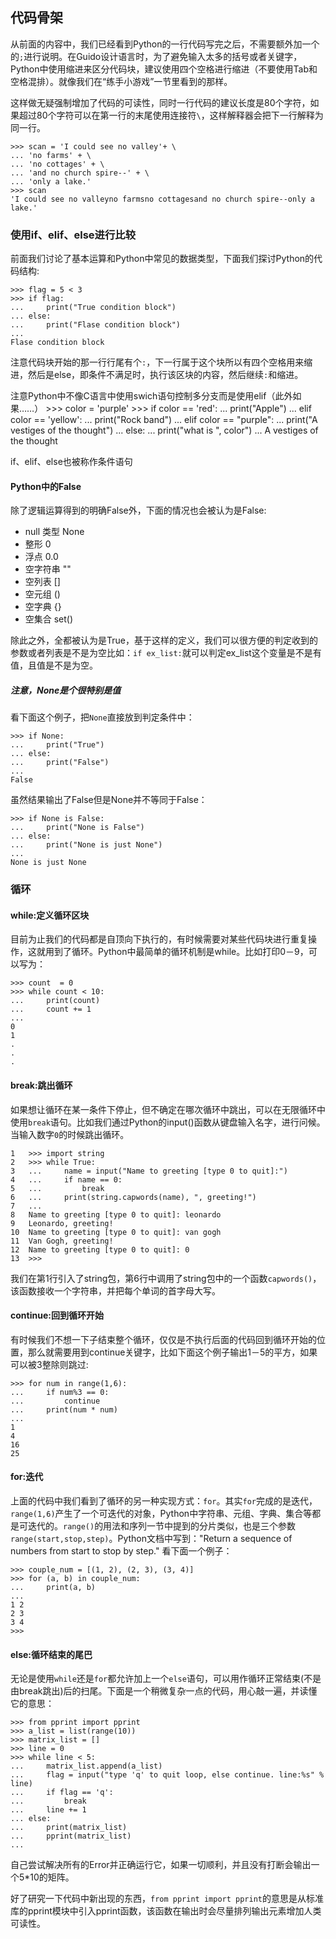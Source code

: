 ## 代码骨架

从前面的内容中，我们已经看到Python的一行代码写完之后，不需要额外加一个的`;`进行说明。在Guido设计语言时，为了避免输入太多的括号或者关键字，Python中使用缩进来区分代码块，建议使用四个空格进行缩进（不要使用Tab和空格混排）。就像我们在“练手小游戏”一节里看到的那样。

这样做无疑强制增加了代码的可读性，同时一行代码的建议长度是80个字符，如果超过80个字符可以在第一行的末尾使用连接符`\`，这样解释器会把下一行解释为同一行。

    >>> scan = 'I could see no valley'+ \
    ... 'no farms' + \
    ... 'no cottages' + \
    ... 'and no church spire--' + \
    ... 'only a lake.'
    >>> scan
    'I could see no valleyno farmsno cottagesand no church spire--only a lake.'

### 使用if、elif、else进行比较
前面我们讨论了基本运算和Python中常见的数据类型，下面我们探讨Python的代码结构:

    >>> flag = 5 < 3
    >>> if flag:
    ...     print("True condition block")
    ... else:
    ...     print("Flase condition block")
    ...
    Flase condition block
    
注意代码块开始的那一行行尾有个`:`，下一行属于这个块所以有四个空格用来缩进，然后是else，即条件不满足时，执行该区块的内容，然后继续`:`和缩进。

注意Python中不像C语言中使用swich语句控制多分支而是使用elif（此外如果……）
    >>> color = 'purple'
    >>> if color == 'red':
    ...     print("Apple")
    ... elif color == 'yellow':
    ...     print("Rock band")
    ... elif color == "purple":
    ...     print("A vestiges of the thought")
    ... else:
    ...     print("what is ", color")
    ...
    A vestiges of the thought
    
if、elif、else也被称作条件语句
    
#### Python中的False

除了逻辑运算得到的明确False外，下面的情况也会被认为是False:

  + null 类型    None
  + 整形         0
  + 浮点         0.0
  + 空字符串     ""
  + 空列表       []
  + 空元组       ()
  + 空字典       {}
  + 空集合       set()

除此之外，全都被认为是True，基于这样的定义，我们可以很方便的判定收到的参数或者列表是不是为空比如：`if ex_list:`就可以判定ex_list这个变量是不是有值，且值是不是为空。

##### 注意，None是个很特别是值

看下面这个例子，把`None`直接放到判定条件中：

    >>> if None:
    ...     print("True")
    ... else:
    ...     print("False")
    ...
    False
    
虽然结果输出了False但是None并不等同于False：
    
    >>> if None is False:
    ...     print("None is False")
    ... else:
    ...     print("None is just None")
    ...
    None is just None
    
### 循环
#### while:定义循环区块
目前为止我们的代码都是自顶向下执行的，有时候需要对某些代码块进行重复操作，这就用到了循环。Python中最简单的循环机制是while。比如打印0－9，可以写为：

    >>> count  = 0
    >>> while count < 10:
    ...     print(count)
    ...     count += 1
    ...
    0
    1
    .
    .
    .

#### break:跳出循环
如果想让循环在某一条件下停止，但不确定在哪次循环中跳出，可以在无限循环中使用`break`语句。比如我们通过Python的input()函数从键盘输入名字，进行问候。当输入数字`0`的时候跳出循环。

    1   >>> import string
    2   >>> while True:
    3   ...     name = input("Name to greeting [type 0 to quit]:")
    4   ...     if name == 0:
    5   ...         break
    6   ...     print(string.capwords(name), ", greeting!")
    7   ...
    8   Name to greeting [type 0 to quit]: leonardo
    9   Leonardo, greeting!
    10  Name to greeting [type 0 to quit]: van gogh
    11  Van Gogh, greeting!
    12  Name to greeting [type 0 to quit]: 0
    13  >>>

我们在第1行引入了string包，第6行中调用了string包中的一个函数`capwords()`，该函数接收一个字符串，并把每个单词的首字母大写。

#### continue:回到循环开始
有时候我们不想一下子结束整个循环，仅仅是不执行后面的代码回到循环开始的位置，那么就需要用到continue关键字，比如下面这个例子输出1－5的平方，如果可以被3整除则跳过:

    >>> for num in range(1,6):
    ...     if num%3 == 0:
    ...         continue
    ...     print(num * num)
    ...
    1
    4
    16
    25

#### for:迭代
上面的代码中我们看到了循环的另一种实现方式：`for`。其实`for`完成的是迭代，`range(1,6)`产生了一个可迭代的对象，Python中字符串、元组、字典、集合等都是可迭代的。`range()`的用法和序列一节中提到的分片类似，也是三个参数`range(start,stop,step)`。Python文档中写到："Return a sequence of numbers from start to stop by step." 看下面一个例子：

    >>> couple_num = [(1, 2), (2, 3), (3, 4)]
    >>> for (a, b) in couple_num:
    ...     print(a, b)
    ...
    1 2
    2 3
    3 4
    >>> 
    
#### else:循环结束的尾巴
无论是使用`while`还是`for`都允许加上一个`else`语句，可以用作循环正常结束(不是由break跳出)后的扫尾。下面是一个稍微复杂一点的代码，用心敲一遍，并读懂它的意思：

    >>> from pprint import pprint
    >>> a_list = list(range(10))
    >>> matrix_list = []
    >>> line = 0
    >>> while line < 5:
    ...     matrix_list.append(a_list)
    ...     flag = input("type 'q' to quit loop, else continue. line:%s" % line)
    ...     if flag == 'q':
    ...         break
    ...     line += 1
    ... else:
    ...     print(matrix_list)
    ...     pprint(matrix_list)
    ...
    
自己尝试解决所有的Error并正确运行它，如果一切顺利，并且没有打断会输出一个5\*10的矩阵。

好了研究一下代码中新出现的东西，`from pprint import pprint`的意思是从标准库的pprint模块中引入pprint函数，该函数在输出时会尽量排列输出元素增加人类可读性。
